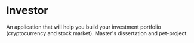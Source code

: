 # Investor
An application that will help you build your investment portfolio (cryptocurrency and stock market). 
Master's dissertation and pet-project. 
